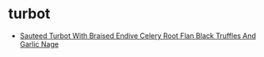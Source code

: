 # turbot

 * [Sauteed Turbot With Braised Endive Celery Root Flan Black Truffles And Garlic Nage](index/s/sauteed-turbot-with-braised-endive-celery-root-flan-black-truffles-and-garlic-nage-350390.json)
